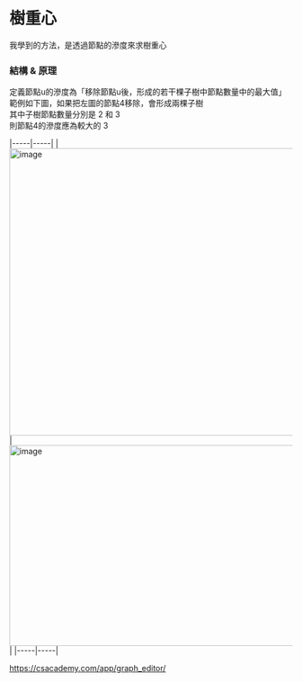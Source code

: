 # 樹重心
我學到的方法，是透過節點的滲度來求樹重心

### 結構 & 原理
定義節點u的滲度為「移除節點u後，形成的若干棵子樹中節點數量中的最大值」<br>
範例如下圖，如果把左圖的節點4移除，會形成兩棵子樹 <br>
其中子樹節點數量分別是 2 和 3 <br>
則節點4的滲度應為較大的 3 <br>

|-----|-----|
| <img width="600" height="511" alt="image" src="https://github.com/user-attachments/assets/c5f3835f-3516-450f-9795-9c676327c940" /> |  <img width="615" height="357" alt="image" src="https://github.com/user-attachments/assets/533643cf-bf8b-4f52-9810-b45f6d9a5849" /> |
|-----|-----|

https://csacademy.com/app/graph_editor/

